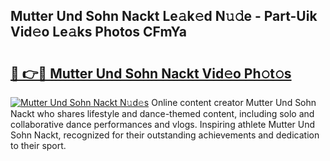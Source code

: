 ## Mutter Und Sohn Nackt Le𝚊k𝚎d N𝚞𝚍e - Part-Uik Vid𝚎o Le𝚊ks Photos CFmYa

# <h2><a href="http://fb6jmy.evod.top/?m=Mutter+Und+Sohn+Nackt">🔗 👉🔴 Mutter Und Sohn Nackt Vid𝚎o Ph𝚘t𝚘s</a></h2>

[![Mutter Und Sohn Nackt N𝚞d𝚎s](https://i.imgur.com/8V9OHl7.gif)](http://fb6jmy.evod.top/?m=Mutter+Und+Sohn+Nackt)
Online content creator Mutter Und Sohn Nackt who shares lifestyle and dance-themed content, including solo and collaborative dance performances and vlogs. Inspiring athlete Mutter Und Sohn Nackt, recognized for their outstanding achievements and dedication to their sport. 
